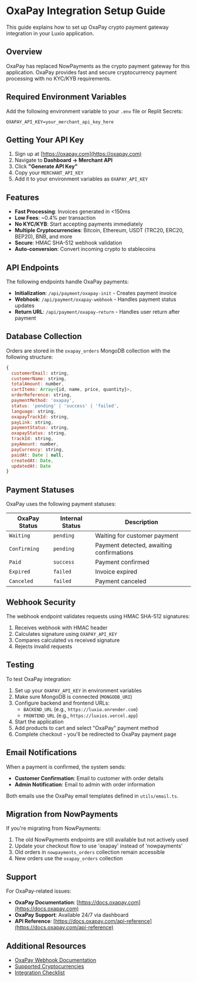 # OxaPay Integration Setup Guide

This guide explains how to set up OxaPay crypto payment gateway integration in your Luxio application.

## Overview

OxaPay has replaced NowPayments as the crypto payment gateway for this application. OxaPay provides fast and secure cryptocurrency payment processing with no KYC/KYB requirements.

## Required Environment Variables

Add the following environment variable to your `.env` file or Replit Secrets:

```
OXAPAY_API_KEY=your_merchant_api_key_here
```

## Getting Your API Key

1. Sign up at [https://oxapay.com](https://oxapay.com)
2. Navigate to **Dashboard → Merchant API**
3. Click **"Generate API Key"**
4. Copy your `MERCHANT_API_KEY`
5. Add it to your environment variables as `OXAPAY_API_KEY`

## Features

- **Fast Processing**: Invoices generated in <150ms
- **Low Fees**: ~0.4% per transaction
- **No KYC/KYB**: Start accepting payments immediately
- **Multiple Cryptocurrencies**: Bitcoin, Ethereum, USDT (TRC20, ERC20, BEP20), BNB, and more
- **Secure**: HMAC SHA-512 webhook validation
- **Auto-conversion**: Convert incoming crypto to stablecoins

## API Endpoints

The following endpoints handle OxaPay payments:

- **Initialization**: `/api/payment/oxapay-init` - Creates payment invoice
- **Webhook**: `/api/payment/oxapay-webhook` - Handles payment status updates
- **Return URL**: `/api/payment/oxapay-return` - Handles user return after payment

## Database Collection

Orders are stored in the `oxapay_orders` MongoDB collection with the following structure:

```javascript
{
  customerEmail: string,
  customerName: string,
  totalAmount: number,
  cartItems: Array<{id, name, price, quantity}>,
  orderReference: string,
  paymentMethod: 'oxapay',
  status: 'pending' | 'success' | 'failed',
  language: string,
  oxapayTrackId: string,
  payLink: string,
  paymentStatus: string,
  oxapayStatus: string,
  trackId: string,
  payAmount: number,
  payCurrency: string,
  paidAt: Date | null,
  createdAt: Date,
  updatedAt: Date
}
```

## Payment Statuses

OxaPay uses the following payment statuses:

| OxaPay Status | Internal Status | Description |
|---------------|----------------|-------------|
| `Waiting` | `pending` | Waiting for customer payment |
| `Confirming` | `pending` | Payment detected, awaiting confirmations |
| `Paid` | `success` | Payment confirmed |
| `Expired` | `failed` | Invoice expired |
| `Canceled` | `failed` | Payment canceled |

## Webhook Security

The webhook endpoint validates requests using HMAC SHA-512 signatures:

1. Receives webhook with HMAC header
2. Calculates signature using `OXAPAY_API_KEY`
3. Compares calculated vs received signature
4. Rejects invalid requests

## Testing

To test OxaPay integration:

1. Set up your `OXAPAY_API_KEY` in environment variables
2. Make sure MongoDB is connected (`MONGODB_URI`)
3. Configure backend and frontend URLs:
   - `BACKEND_URL` (e.g., `https://luxio.onrender.com`)
   - `FRONTEND_URL` (e.g., `https://luxios.vercel.app`)
4. Start the application
5. Add products to cart and select "OxaPay" payment method
6. Complete checkout - you'll be redirected to OxaPay payment page

## Email Notifications

When a payment is confirmed, the system sends:

- **Customer Confirmation**: Email to customer with order details
- **Admin Notification**: Email to admin with order information

Both emails use the OxaPay email templates defined in `utils/email.ts`.

## Migration from NowPayments

If you're migrating from NowPayments:

1. The old NowPayments endpoints are still available but not actively used
2. Update your checkout flow to use 'oxapay' instead of 'nowpayments'
3. Old orders in `nowpayments_orders` collection remain accessible
4. New orders use the `oxapay_orders` collection

## Support

For OxaPay-related issues:
- **OxaPay Documentation**: [https://docs.oxapay.com](https://docs.oxapay.com)
- **OxaPay Support**: Available 24/7 via dashboard
- **API Reference**: [https://docs.oxapay.com/api-reference](https://docs.oxapay.com/api-reference)

## Additional Resources

- [OxaPay Webhook Documentation](https://docs.oxapay.com/webhook)
- [Supported Cryptocurrencies](https://docs.oxapay.com/supported-currencies)
- [Integration Checklist](https://oxapay.com/blog/crypto-payment-integration-checklist-with-api-for-websites/)
